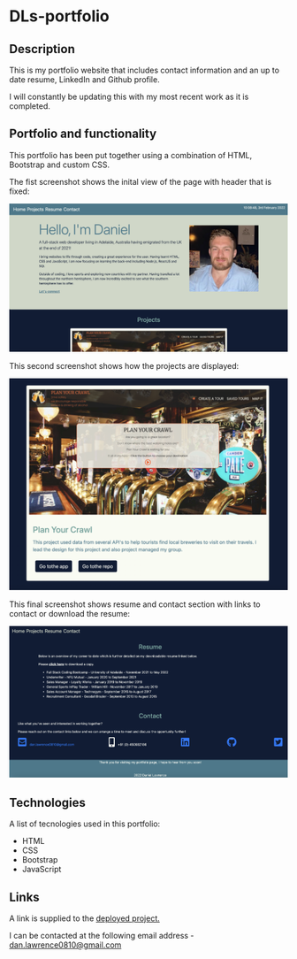 # DLs-portfolio

## Description

This is my portfolio website that includes contact information and an up to date resume, LinkedIn and Github profile.

I will constantly be updating this with my most recent work as it is completed.

## Portfolio and functionality

This portfolio has been put together using a combination of HTML, Bootstrap and custom CSS.

The fist screenshot shows the inital view of the page with header that is fixed:

![Screenshot of portfolio and nav bar styling](./assets/images/README1.png)

This second screenshot shows how the projects are displayed:

![Screenshot of portfolio projects](./assets/images/README2.png)

This final screenshot shows resume and contact section with links to contact or download the resume:

![Screenshot of bottom of page](./assets/images/README3.png)

## Technologies

A list of tecnologies used in this portfolio:

- HTML
- CSS
- Bootstrap
- JavaScript

## Links

A link is supplied to the [deployed project.](https://danlawrence91.github.io/DLs-portfolio/)

I can be contacted at the following email address - dan.lawrence0810@gmail.com
